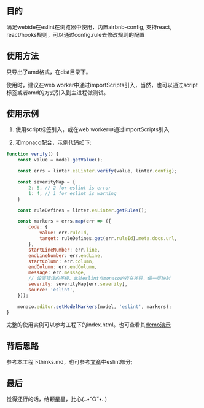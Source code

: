 ## 目的

满足webide在eslint在浏览器中使用，内置airbnb-config, 支持react, react/hooks规则，可以通过config.rule去修改规则的配置

## 使用方法

只导出了amd格式，在dist目录下。

使用时，建议在web worker中通过importScripts引入，当然，也可以通过script标签或者amd的方式引入到主进程做测试。

## 使用示例

1. 使用script标签引入，或在web worker中通过importScripts引入

2. 和monaco配合，示例代码如下:

```js
function verify() {
    const value = model.getValue();

    const errs = linter.esLinter.verify(value, linter.config);

    const severityMap = {
        2: 8, // 2 for eslint is error
        1: 4, // 1 for eslint is warning
    }

    const ruleDefines = linter.esLinter.getRules();

    const markers = errs.map(err => ({
        code: {
            value: err.ruleId,
            target: ruleDefines.get(err.ruleId).meta.docs.url,
        },
        startLineNumber: err.line,
        endLineNumber: err.endLine,
        startColumn: err.column,
        endColumn: err.endColumn,
        message: err.message,
        // 设置错误的等级，此处eslint与monaco的存在差异，做一层映射
        severity: severityMap[err.severity],
        source: 'eslint',
    }));

    monaco.editor.setModelMarkers(model, 'eslint', markers);
}
```

完整的使用实例可以参考工程下的index.html。也可查看其[demo演示]()

## 背后思路

参考本工程下thinks.md，也可参考[文章]()中eslint部分;

## 最后

觉得还行的话，给颗星星，比心(..•˘○˘•..)
